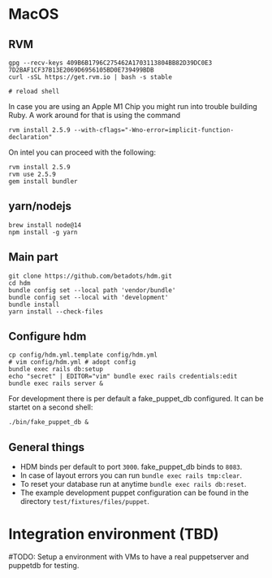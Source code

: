 # MacOS

## **RVM**

    gpg --recv-keys 409B6B1796C275462A1703113804BB82D39DC0E3 7D2BAF1CF37B13E2069D6956105BD0E739499BDB
    curl -sSL https://get.rvm.io | bash -s stable

    # reload shell

In case you are using an Apple M1 Chip you might run into trouble building
Ruby. A work around for that is using the command

    rvm install 2.5.9 --with-cflags="-Wno-error=implicit-function-declaration"

On intel you can proceed with the following:

    rvm install 2.5.9
    rvm use 2.5.9
    gem install bundler

## **yarn/nodejs**

    brew install node@14
    npm install -g yarn

## **Main part**

    git clone https://github.com/betadots/hdm.git
    cd hdm
    bundle config set --local path 'vendor/bundle'
    bundle config set --local with 'development'
    bundle install
    yarn install --check-files

## **Configure hdm**

    cp config/hdm.yml.template config/hdm.yml
    # vim config/hdm.yml # adopt config
    bundle exec rails db:setup
    echo "secret" | EDITOR="vim" bundle exec rails credentials:edit
    bundle exec rails server &

For development there is per default a fake_puppet_db configured.
It can be startet on a second shell:

    ./bin/fake_puppet_db &

## **General things**
- HDM binds per default to port `3000`. fake_puppet_db binds to `8083`.
- In case of layout errors you can run `bundle exec rails tmp:clear`.
- To reset your database run at anytime `bundle exec rails db:reset`.
- The example development puppet configuration can be found in the directory
`test/fixtures/files/puppet`.

# Integration environment (TBD)

#TODO: Setup a environment with VMs to have a real puppetserver and puppetdb for testing.
